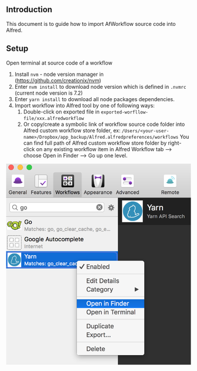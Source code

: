 ## Introduction

This document is to guide how to import AfWorkflow source code into Alfred.

## Setup

Open terminal at source code of a workflow

1. Install `nvm` - node version manager in (https://github.com/creationix/nvm)
2. Enter `nvm install` to download node version which is defined in `.nvmrc` (current node version is 7.2)
3. Enter `yarn install` to download all node packages dependencies.
4. Import workflow into Alfred tool by one of following ways:
    1. Double-click on exported file in `exported-worfllow-file/xxx.alfredworkflow`
    2. Or copy/create a symbolic link of workflow source code folder into Alfred custom workflow store folder,
ex: `/Users/<your-user-name>/Dropbox/app_backup/Alfred.alfredpreferences/workflows`
You can find full path of Alfred custom workflow store folder by right-click on any existing workflow item in Alfred Workflow tab --> choose Open in Finder --> Go up one level.

![how to find Alfred Workflow Store folder](images/find_alfred_wf_store_folder.png)